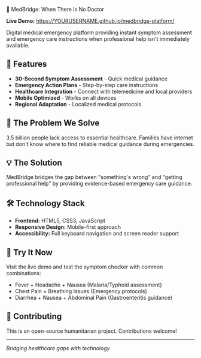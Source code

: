🏥 MedBridge: When There Is No Doctor

**Live Demo:** https://YOURUSERNAME.github.io/medbridge-platform/

Digital medical emergency platform providing instant symptom assessment and emergency care instructions when professional help isn't immediately available.

## 🚀 Features

- **30-Second Symptom Assessment** - Quick medical guidance
- **Emergency Action Plans** - Step-by-step care instructions  
- **Healthcare Integration** - Connect with telemedicine and local providers
- **Mobile Optimized** - Works on all devices
- **Regional Adaptation** - Localized medical protocols

## 🎯 The Problem We Solve

3.5 billion people lack access to essential healthcare. Families have internet but don't know where to find reliable medical guidance during emergencies.

## 💡 The Solution

MedBridge bridges the gap between "something's wrong" and "getting professional help" by providing evidence-based emergency care guidance.

## 🛠️ Technology Stack

- **Frontend:** HTML5, CSS3, JavaScript
- **Responsive Design:** Mobile-first approach
- **Accessibility:** Full keyboard navigation and screen reader support

## 📱 Try It Now

Visit the live demo and test the symptom checker with common combinations:
- Fever + Headache + Nausea (Malaria/Typhoid assessment)
- Chest Pain + Breathing Issues (Emergency protocols)
- Diarrhea + Nausea + Abdominal Pain (Gastroenteritis guidance)

## 🤝 Contributing

This is an open-source humanitarian project. Contributions welcome!

---
*Bridging healthcare gaps with technology*
```
